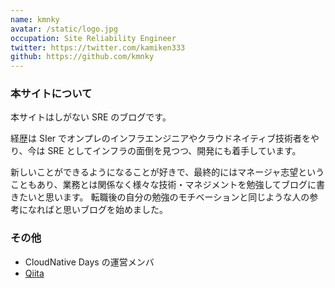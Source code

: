 ```yaml
---
name: kmnky
avatar: /static/logo.jpg
occupation: Site Reliability Engineer
twitter: https://twitter.com/kamiken333
github: https://github.com/kmnky
---
```


### 本サイトについて

本サイトはしがない SRE のブログです。

経歴は SIer でオンプレのインフラエンジニアやクラウドネイティブ技術者をやり、今は SRE としてインフラの面倒を見つつ、開発にも着手しています。

新しいことができるようになることが好きで、最終的にはマネージャ志望ということもあり、業務とは関係なく様々な技術・マネジメントを勉強してブログに書きたいと思います。
転職後の自分の勉強のモチベーションと同じような人の参考になればと思いブログを始めました。

### その他

- CloudNative Days の運営メンバ
- [Qiita](https://qiita.com/kmnky)
